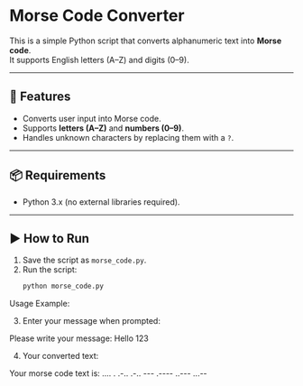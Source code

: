 # Morse Code Converter

This is a simple Python script that converts alphanumeric text into **Morse code**.  
It supports English letters (A–Z) and digits (0–9).  

---

## 🚀 Features
- Converts user input into Morse code.
- Supports **letters (A–Z)** and **numbers (0–9)**.
- Handles unknown characters by replacing them with a `?`.

---

## 📦 Requirements
- Python 3.x (no external libraries required).

---

## ▶️ How to Run
1. Save the script as `morse_code.py`.
2. Run the script:
   ```bash
   python morse_code.py

Usage Example:

3. Enter your message when prompted:

Please write your message: Hello 123

4. Your converted text:

Your morse code text is: .... . .-.. .-.. --- .---- ..--- ...--
